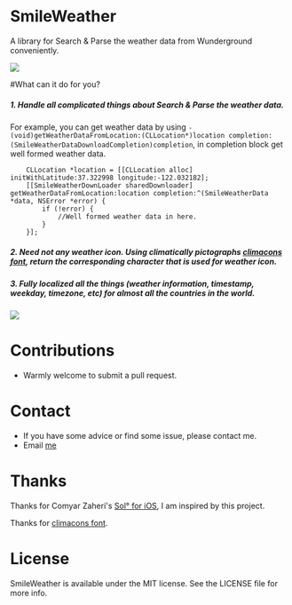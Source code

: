 # SmileWeather

A library for Search & Parse the weather data from Wunderground conveniently.

![](https://raw.githubusercontent.com/liu044100/SmileWeather/master/SmileWeather-Example/demo_gif/pro_big.png)

#What can it do for you?


##### 1. Handle all complicated things about Search & Parse the weather data.

For example, you can get weather data by using `-(void)getWeatherDataFromLocation:(CLLocation*)location completion:(SmileWeatherDataDownloadCompletion)completion`, in completion block get well formed weather data.

```
    CLLocation *location = [[CLLocation alloc] initWithLatitude:37.322998 longitude:-122.032182];
    [[SmileWeatherDownLoader sharedDownloader] getWeatherDataFromLocation:location completion:^(SmileWeatherData *data, NSError *error) {
        if (!error) {
            //Well formed weather data in here.
        }
    }];
```

##### 2. Need not any weather icon. Using climatically pictographs [climacons font](http://adamwhitcroft.com/climacons/), return the corresponding character that is used for weather icon.

##### 3. Fully localized all the things (weather information, timestamp, weekday, timezone, etc) for almost all the countries in the world.

![](https://raw.githubusercontent.com/liu044100/SmileWeather/master/SmileWeather-Example/demo_gif/localization.png)

# Contributions

* Warmly welcome to submit a pull request.

# Contact

* If you have some advice or find some issue, please contact me.
* Email [me](liu044100@gmail.com)

# Thanks

Thanks for Comyar Zaheri's [Sol° for iOS](https://github.com/comyarzaheri/Sol), I am inspired by this project.

Thanks for [climacons font](http://adamwhitcroft.com/climacons/).

# License

SmileWeather is available under the MIT license. See the LICENSE file for more info.
